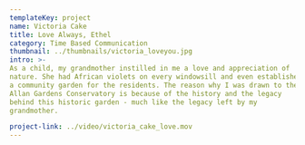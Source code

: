 ```yaml
---
templateKey: project
name: Victoria Cake
title: Love Always, Ethel
category: Time Based Communication
thumbnail: ../thumbnails/victoria_loveyou.jpg
intro: >-
As a child, my grandmother instilled in me a love and appreciation of
nature. She had African violets on every windowsill and even established
a community garden for the residents. The reason why I was drawn to the
Allan Gardens Conservatory is because of the history and the legacy
behind this historic garden - much like the legacy left by my
grandmother.

project-link: ../video/victoria_cake_love.mov
---
```

